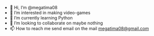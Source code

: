 - 👋 Hi, I’m @megatima08
- 👀 I’m interested in making video-games
- 🌱 I’m currently learning Python
- 💞️ I’m looking to collaborate on maybe nothing
- 📫 How to reach me send email on the mail megatima08@gmail.com

<!---
megatima08/megatima08 is a ✨ special ✨ repository because its `README.md` (this file) appears on your GitHub profile.
You can click the Preview link to take a look at your changes.
--->
